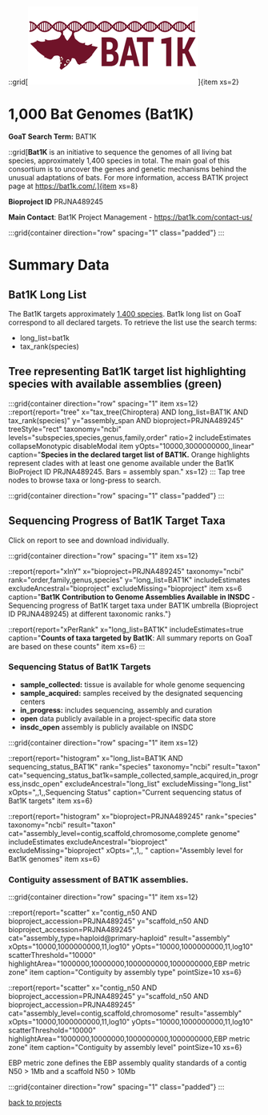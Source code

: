 ::grid[![GoaT](/static/images/Bat1k-logo1.png)]{item xs=2}

# 1,000 Bat Genomes (Bat1K)
**GoaT Search Term:** BAT1K

::grid[**Bat1K** is an initiative to sequence the genomes of all living bat species, approximately 1,400 species in total. The main goal of this consortium is to uncover the genes and genetic mechanisms behind the unusual adaptations of bats. For more information, access BAT1K project page at https://bat1k.com/.]{item xs=8}

**Bioproject ID** PRJNA489245

**Main Contact**: Bat1K Project Management - https://bat1k.com/contact-us/

:::grid{container direction="row" spacing="1" class="padded"}
:::

# Summary Data
## Bat1K Long List

The Bat1K targets approximately [1,400 species](https://batnames.org/). 
Bat1k long list on GoaT correspond to all declared targets. To retrieve the list use the search terms:
- long_list=bat1k 
- tax_rank(species)


## Tree representing Bat1K target list highlighting species with available assemblies (green)

:::grid{container direction="row" spacing="1" item xs=12}
::report{report="tree" x="tax_tree(Chiroptera) AND long_list=BAT1K AND tax_rank(species)" y="assembly_span AND bioproject=PRJNA489245" treeStyle="rect" taxonomy="ncbi" levels="subspecies,species,genus,family,order" ratio=2 includeEstimates collapseMonotypic disableModal item yOpts="10000,3000000000,,linear" caption="**Species in the declared target list of BAT1K.** Orange highlights represent clades with at least one genome available under the Bat1K BioProject ID PRJNA489245. Bars = assembly span." xs=12}
:::
Tap tree nodes to browse taxa or long-press to search.

:::grid{container direction="row" spacing="1" class="padded"}
:::

## Sequencing Progress of Bat1K Target Taxa

Click on report to see and download individually.

:::grid{container direction="row" spacing="1" item xs=12}

::report{report="xInY" x="bioproject=PRJNA489245" taxonomy="ncbi" rank="order,family,genus,species" y="long_list=BAT1K" includeEstimates excludeAncestral="bioproject" excludeMissing="bioproject" item xs=6 caption="**Bat1K Contribution to Genome Assemblies Available in INSDC**  - Sequencing progress of Bat1K target taxa under BAT1K umbrella (Bioproject ID PRJNA489245)  at different taxonomic ranks."}

::report{report="xPerRank" x="long_list=BAT1K" includeEstimates=true caption="**Counts of taxa targeted by Bat1K**: All summary reports on GoaT are based on these counts" item xs=6}
:::

### Sequencing Status of Bat1K Targets

* **sample_collected:** tissue is available for whole genome sequencing
* **sample_acquired:** samples received by the designated sequencing centers
* **in_progress:** includes sequencing, assembly and curation
* **open** data publicly available in a project-specific data store
* **insdc_open** assembly is publicly available on INSDC 

:::grid{container direction="row" spacing="1" item xs=12}

::report{report="histogram" x="long_list=BAT1K AND sequencing_status_BAT1K" rank="species" taxonomy="ncbi" result="taxon" cat="sequencing_status_bat1k=sample_collected,sample_acquired,in_progress,insdc_open" excludeAncestral="long_list" excludeMissing="long_list" xOpts=",,1,,Sequencing Status" caption="Current sequencing status of Bat1K targets" item xs=6}

::report{report="histogram" x="bioproject=PRJNA489245" rank="species" taxonomy="ncbi" result="taxon" cat="assembly_level=contig,scaffold,chromosome,complete genome" includeEstimates excludeAncestral="bioproject" excludeMissing="bioproject" xOpts=",,1,, " caption="Assembly level for Bat1K genomes" item xs=6}

### Contiguity assessment of BAT1K assemblies. 

:::grid{container direction="row" spacing="1" item xs=12}

::report{report="scatter" x="contig_n50 AND bioproject_accession=PRJNA489245" y="scaffold_n50 AND bioproject_accession=PRJNA489245" cat="assembly_type=haploid@primary-haploid" result="assembly" xOpts="10000,1000000000,11,log10" yOpts="10000,1000000000,11,log10" scatterThreshold="10000" highlightArea="1000000,10000000,1000000000,1000000000,EBP metric zone" item caption="Contiguity by assembly type" pointSize=10 xs=6}

::report{report="scatter" x="contig_n50 AND bioproject_accession=PRJNA489245" y="scaffold_n50 AND bioproject_accession=PRJNA489245" cat="assembly_level=contig,scaffold,chromosome" result="assembly" xOpts="10000,1000000000,11,log10" yOpts="10000,1000000000,11,log10" scatterThreshold="10000" highlightArea="1000000,10000000,1000000000,1000000000,EBP metric zone" item caption="Contiguity by assembly level" pointSize=10 xs=6}

EBP metric zone defines the EBP assembly quality standards of a contig N50 > 1Mb and a scaffold N50 > 10Mb


:::grid{container direction="row" spacing="1" class="padded"}
:::


[back to projects](/projects)


